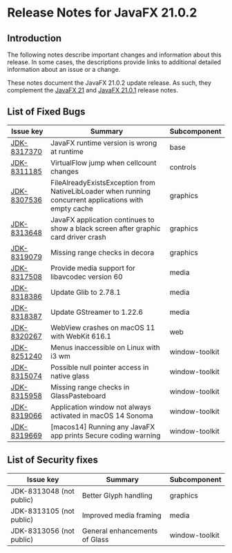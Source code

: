 # Release Notes for JavaFX 21.0.2

## Introduction

The following notes describe important changes and information about this release. In some cases, the descriptions provide links to additional detailed information about an issue or a change.

These notes document the JavaFX 21.0.2 update release. As such, they complement the [JavaFX 21](https://github.com/openjdk/jfx21u/blob/master/doc-files/release-notes-21.md) and [JavaFX 21.0.1](https://github.com/openjdk/jfx21u/blob/master/doc-files/release-notes-21.0.1.md) release notes.

## List of Fixed Bugs

Issue key|Summary|Subcomponent
---------|-------|------------
[JDK-8317370](https://bugs.openjdk.org/browse/JDK-8317370)|JavaFX runtime version is wrong at runtime|base
[JDK-8311185](https://bugs.openjdk.org/browse/JDK-8311185)|VirtualFlow jump when cellcount changes|controls
[JDK-8307536](https://bugs.openjdk.org/browse/JDK-8307536)|FileAlreadyExistsException from NativeLibLoader when running concurrent applications with empty cache|graphics
[JDK-8313648](https://bugs.openjdk.org/browse/JDK-8313648)|JavaFX application continues to show a black screen after graphic card driver crash|graphics
[JDK-8319079](https://bugs.openjdk.org/browse/JDK-8319079)|Missing range checks in decora|graphics
[JDK-8317508](https://bugs.openjdk.org/browse/JDK-8317508)|Provide media support for libavcodec version 60|media
[JDK-8318386](https://bugs.openjdk.org/browse/JDK-8318386)|Update Glib to 2.78.1|media
[JDK-8318387](https://bugs.openjdk.org/browse/JDK-8318387)|Update GStreamer to 1.22.6|media
[JDK-8320267](https://bugs.openjdk.org/browse/JDK-8320267)|WebView crashes on macOS 11 with WebKit 616.1|web
[JDK-8251240](https://bugs.openjdk.org/browse/JDK-8251240)|Menus inaccessible on Linux with i3 wm|window-toolkit
[JDK-8315074](https://bugs.openjdk.org/browse/JDK-8315074)|Possible null pointer access in native glass|window-toolkit
[JDK-8315958](https://bugs.openjdk.org/browse/JDK-8315958)|Missing range checks in GlassPasteboard|window-toolkit
[JDK-8319066](https://bugs.openjdk.org/browse/JDK-8319066)|Application window not always activated in macOS 14 Sonoma|window-toolkit
[JDK-8319669](https://bugs.openjdk.org/browse/JDK-8319669)|[macos14] Running any JavaFX app prints Secure coding warning|window-toolkit

## List of Security fixes

Issue key|Summary|Subcomponent
---------|-------|------------
JDK-8313048 (not public)|Better Glyph handling|graphics
JDK-8313105 (not public)|Improved media framing|media
JDK-8313056 (not public)|General enhancements of Glass|window-toolkit
